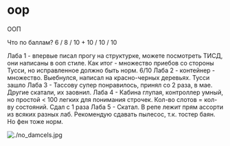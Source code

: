 # oop
ООП

Что по баллам?
6 / 8 / 10 + 10 / 10 / 10

Лаба 1 - впервые писал прогу на структурке, можете посмотреть ТИСД, они написаны в ооп стиле. Как итог - множество приебов со стороны Тусси, но исправленное должно быть норм. 6/10
Лаба 2 - контейнер - множество. Выебнулся, написал на красно-черных деревьях. Тусси зашло
Лаба 3 - Тассову супер понравилось, принял со 2 раза, в мае. Другие скатали, их заовнил.
Лаба 4 - Кабина глупая, контроллер умный, но простой < 100 легких для понимания строчек. Кол-во слотов = кол-ву состояний. Сдал с 1 раза
Лаба 5 - Скатал. В репе лежит прям ассорти из всяких разных лаб. Рекомендую сдавать пылесос, т.к. тостер баян. Но фен тоже норм.

![./no_damcels.jpg]()